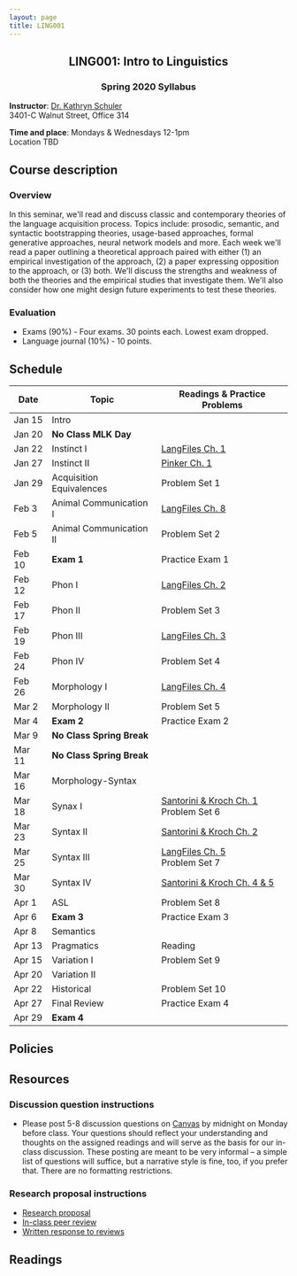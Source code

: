 ```yaml
---
layout: page
title: LING001 
---
```


<h2 align="center">LING001: Intro to Linguistics</h2>
<h3 align="center">Spring 2020 Syllabus</h3>

**Instructor**: [Dr. Kathryn Schuler](mailto:kschuler@sas.upenn.edu)  
3401-C Walnut Street, Office 314

**Time and place**: Mondays & Wednesdays 12-1pm   
Location TBD

## Course description

### Overview
In this seminar, we'll read and discuss classic and contemporary theories of the language acquisition process.  Topics include: prosodic, semantic, and syntactic bootstrapping theories, usage-based approaches, formal generative approaches, neural network models and more.  Each week we'll read a paper outlining a theoretical approach paired with either (1) an empirical investigation of the approach, (2) a paper expressing opposition to the approach, or (3) both. We'll discuss the strengths and weakness of both the theories and the empirical studies that investigate them. We'll also consider how one might design future experiments to test these theories.

### Evaluation 
- Exams (90%) - Four exams. 30 points each. Lowest exam dropped.
- Language journal (10%) - 10 points.


## Schedule

Date | Topic | Readings & Practice Problems
  --- | --- | --- 
Jan 15 |  Intro | 
Jan 20  | **No Class MLK Day** | 
Jan 22 | Instinct I | [LangFiles Ch. 1]()
Jan 27  | Instinct II | [Pinker Ch. 1]()
Jan 29 | Acquisition Equivalences | Problem Set 1
Feb 3 | Animal Communication I  | [LangFiles Ch. 8]()
Feb 5 | Animal Communication II | Problem Set 2
Feb 10 | **Exam 1** | Practice Exam 1
Feb 12 | Phon I |  [LangFiles Ch. 2]()
Feb 17 | Phon II | Problem Set 3
Feb 19 | Phon III | [LangFiles Ch. 3]()
Feb 24 | Phon IV | Problem Set 4
Feb 26 | Morphology I | [LangFiles Ch. 4]()
Mar 2 | Morphology II | Problem Set 5
Mar 4 | **Exam 2** | Practice Exam 2
Mar 9 | **No Class Spring Break** |  
Mar 11 | **No Class Spring Break**  
Mar 16 | Morphology-Syntax |  
Mar 18 | Synax I | [Santorini & Kroch Ch. 1]()<br> Problem Set 6
Mar 23 | Syntax II |  [Santorini & Kroch Ch. 2]()
Mar 25 | Syntax III | [LangFiles Ch. 5]()<br> Problem Set 7
Mar 30 | Syntax IV | [Santorini & Kroch Ch. 4 & 5]()
Apr 1 | ASL | Problem Set 8
Apr 6 | **Exam 3** | Practice Exam 3
Apr 8 | Semantics |  
Apr 13 | Pragmatics | Reading
Apr 15 |  Variation I | Problem Set 9
Apr 20 | Variation II |
Apr 22 | Historical |  Problem Set 10
Apr 27 | Final Review | Practice Exam 4
Apr 29 | **Exam 4** |

## Policies

## Resources

### Discussion question instructions

* Please post 5-8 discussion questions on [Canvas](https://canvas.upenn.edu/) by midnight on Monday before class. Your questions should reflect your understanding and thoughts on the assigned readings and will serve as the basis for our in-class discussion. These posting are meant to be very informal – a simple list of questions will suffice, but a narrative style is fine, too, if you prefer that.  There are no formatting restrictions.

### Research proposal instructions

* [Research proposal](spring2019/research-proposal.html)
* [In-class peer review](spring2019/research-proposal.html#in-class-peer-review)
* [Written response to reviews](spring2019/research-proposal.html#written-response-to-reviews)


## Readings
